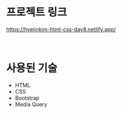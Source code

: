 # 프로젝트 링크
https://hyejinkim-html-css-day8.netlify.app/
<br><br><br>

# 사용된 기술
- HTML
- CSS
- Bootstrap
- Media Query